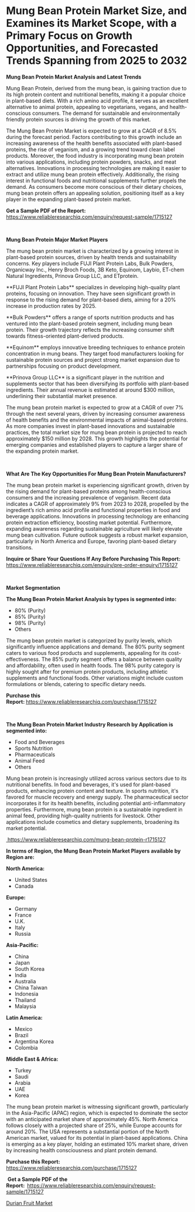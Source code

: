 <p><h1>Mung Bean Protein Market Size, and Examines its Market Scope, with a Primary Focus on Growth Opportunities, and Forecasted Trends Spanning from 2025 to 2032</h1></p><p><strong>Mung Bean Protein Market Analysis and Latest Trends</strong></p>
<p><p>Mung Bean Protein, derived from the mung bean, is gaining traction due to its high protein content and nutritional benefits, making it a popular choice in plant-based diets. With a rich amino acid profile, it serves as an excellent alternative to animal protein, appealing to vegetarians, vegans, and health-conscious consumers. The demand for sustainable and environmentally friendly protein sources is driving the growth of this market. </p><p>The Mung Bean Protein Market is expected to grow at a CAGR of 8.5% during the forecast period. Factors contributing to this growth include an increasing awareness of the health benefits associated with plant-based proteins, the rise of veganism, and a growing trend toward clean label products. Moreover, the food industry is incorporating mung bean protein into various applications, including protein powders, snacks, and meat alternatives. Innovations in processing technologies are making it easier to extract and utilize mung bean protein effectively. Additionally, the rising interest in functional foods and nutritional supplements further propels the demand. As consumers become more conscious of their dietary choices, mung bean protein offers an appealing solution, positioning itself as a key player in the expanding plant-based protein market.</p></p>
<p><strong>Get a Sample PDF of the Report:&nbsp;</strong> <a href="https://www.reliableresearchiq.com/enquiry/request-sample/1715127?utm_campaign=2247&utm_medium=2&utm_source=Github&utm_content=ia&utm_term=14022025&utm_id=mung-bean-protein">https://www.reliableresearchiq.com/enquiry/request-sample/1715127</a></p>
<p>&nbsp;</p>
<p><strong>Mung Bean Protein Major Market Players</strong></p>
<p><p>The mung bean protein market is characterized by a growing interest in plant-based protein sources, driven by health trends and sustainability concerns. Key players include FUJI Plant Protein Labs, Bulk Powders, Organicway Inc., Henry Broch Foods, 3B Keto, Equinom, Laybio, ET-chem Natural Ingredients, Prinova Group LLC, and ETprotein.</p><p>**FUJI Plant Protein Labs** specializes in developing high-quality plant proteins, focusing on innovation. They have seen significant growth in response to the rising demand for plant-based diets, aiming for a 20% increase in production rates by 2025.</p><p>**Bulk Powders** offers a range of sports nutrition products and has ventured into the plant-based protein segment, including mung bean protein. Their growth trajectory reflects the increasing consumer shift towards fitness-oriented plant-derived products.</p><p>**Equinom** employs innovative breeding techniques to enhance protein concentration in mung beans. They target food manufacturers looking for sustainable protein sources and project strong market expansion due to partnerships focusing on product development.</p><p>**Prinova Group LLC** is a significant player in the nutrition and supplements sector that has been diversifying its portfolio with plant-based ingredients. Their annual revenue is estimated at around $300 million, underlining their substantial market presence.</p><p>The mung bean protein market is expected to grow at a CAGR of over 7% through the next several years, driven by increasing consumer awareness of health benefits and the environmental impacts of animal-based proteins. As more companies invest in plant-based innovations and sustainable practices, the total market size for mung bean protein is projected to reach approximately $150 million by 2028. This growth highlights the potential for emerging companies and established players to capture a larger share of the expanding protein market.</p></p>
<p>&nbsp;</p>
<p><strong>What Are The Key Opportunities For Mung Bean Protein Manufacturers?</strong></p>
<p><p>The mung bean protein market is experiencing significant growth, driven by the rising demand for plant-based proteins among health-conscious consumers and the increasing prevalence of veganism. Recent data indicates a CAGR of approximately 9% from 2023 to 2028, propelled by the ingredient’s rich amino acid profile and functional properties in food and beverage applications. Innovations in processing technology are enhancing protein extraction efficiency, boosting market potential. Furthermore, expanding awareness regarding sustainable agriculture will likely elevate mung bean cultivation. Future outlook suggests a robust market expansion, particularly in North America and Europe, favoring plant-based dietary transitions.</p></p>
<p><strong>Inquire or Share Your Questions If Any Before Purchasing This Report:</strong> <a href="https://www.reliableresearchiq.com/enquiry/pre-order-enquiry/1715127?utm_campaign=2247&utm_medium=2&utm_source=Github&utm_content=ia&utm_term=14022025&utm_id=mung-bean-protein">https://www.reliableresearchiq.com/enquiry/pre-order-enquiry/1715127</a></p>
<p>&nbsp;</p>
<p><strong>Market Segmentation</strong></p>
<p><strong>The Mung Bean Protein Market Analysis by types is segmented into:</strong></p>
<p><ul><li>80% (Purity)</li><li>85% (Purity)</li><li>98% (Purity)</li><li>Others</li></ul></p>
<p><p>The mung bean protein market is categorized by purity levels, which significantly influence applications and demand. The 80% purity segment caters to various food products and supplements, appealing for its cost-effectiveness. The 85% purity segment offers a balance between quality and affordability, often used in health foods. The 98% purity category is highly sought after for premium protein products, including athletic supplements and functional foods. Other variations might include custom formulations or blends, catering to specific dietary needs.</p></p>
<p><strong>Purchase this Report:&nbsp;</strong><a href="https://www.reliableresearchiq.com/purchase/1715127?utm_campaign=2247&utm_medium=2&utm_source=Github&utm_content=ia&utm_term=14022025&utm_id=mung-bean-protein">https://www.reliableresearchiq.com/purchase/1715127</a></p>
<p>&nbsp;</p>
<p><strong>The Mung Bean Protein Market Industry Research by Application is segmented into:</strong></p>
<p><ul><li>Food and Beverages</li><li>Sports Nutrition</li><li>Pharmaceuticals</li><li>Animal Feed</li><li>Others</li></ul></p>
<p><p>Mung bean protein is increasingly utilized across various sectors due to its nutritional benefits. In food and beverages, it's used for plant-based products, enhancing protein content and texture. In sports nutrition, it's favored for muscle recovery and energy supply. The pharmaceutical sector incorporates it for its health benefits, including potential anti-inflammatory properties. Furthermore, mung bean protein is a sustainable ingredient in animal feed, providing high-quality nutrients for livestock. Other applications include cosmetics and dietary supplements, broadening its market potential.</p></p>
<p><a href="https://www.reliableresearchiq.com/mung-bean-protein-r1715127?utm_campaign=2247&utm_medium=2&utm_source=Github&utm_content=ia&utm_term=14022025&utm_id=mung-bean-protein">&nbsp;https://www.reliableresearchiq.com/mung-bean-protein-r1715127</a></p>
<p><strong>In terms of Region, the Mung Bean Protein Market Players available by Region are:</strong></p>
<p>
    <p> <strong> North America: </strong>
        <ul>
            <li>United States</li>
            <li>Canada</li>
        </ul>
        </p> 
    <p> <strong> Europe: </strong>
        <ul>
            <li>Germany</li>
            <li>France</li>
            <li>U.K.</li>
            <li>Italy</li>
            <li>Russia</li>
        </ul>
        </p> 
    <p> <strong> Asia-Pacific: </strong>
        <ul>
            <li>China</li>
            <li>Japan</li>
            <li>South Korea</li>
            <li>India</li>
            <li>Australia</li>
            <li>China Taiwan</li>
            <li>Indonesia</li>
            <li>Thailand</li>
            <li>Malaysia</li>
        </ul>
        </p> 
    <p> <strong> Latin America: </strong>
        <ul>
            <li>Mexico</li>
            <li>Brazil</li>
            <li>Argentina Korea</li>
            <li>Colombia</li>
        </ul>
        </p> 
    <p> <strong> Middle East & Africa: </strong>
        <ul>
            <li>Turkey</li>
            <li>Saudi</li>
            <li>Arabia</li>
            <li>UAE</li>
            <li>Korea</li>
        </ul>
    </p>
    </p>
<p><p>The mung bean protein market is witnessing significant growth, particularly in the Asia-Pacific (APAC) region, which is expected to dominate the sector with an anticipated market share of approximately 45%. North America follows closely with a projected share of 25%, while Europe accounts for around 20%. The USA represents a substantial portion of the North American market, valued for its potential in plant-based applications. China is emerging as a key player, holding an estimated 10% market share, driven by increasing health consciousness and plant protein demand.</p></p>
<p><strong>Purchase this Report: </strong><a href="https://www.reliableresearchiq.com/purchase/1715127?utm_campaign=2247&utm_medium=2&utm_source=Github&utm_content=ia&utm_term=14022025&utm_id=mung-bean-protein">https://www.reliableresearchiq.com/purchase/1715127</a></p>
<p>&nbsp;<strong>Get a Sample PDF of the Report:&nbsp;&nbsp;</strong><a href="https://www.reliableresearchiq.com/enquiry/request-sample/1715127?utm_campaign=2247&utm_medium=2&utm_source=Github&utm_content=ia&utm_term=14022025&utm_id=mung-bean-protein">https://www.reliableresearchiq.com/enquiry/request-sample/1715127</a></p>
<p><strong></strong></p>
<p><p><a href="https://github.com/bensemilia864/Market-Research-Report-List-1/blob/main/durian-fruit-market.md?utm_campaign=2247&utm_medium=2&utm_source=Github&utm_content=ia&utm_term=14022025&utm_id=mung-bean-protein">Durian Fruit Market</a></p></p>